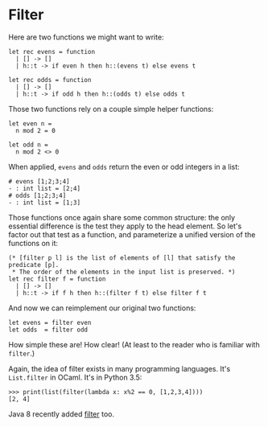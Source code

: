 # Filter

Here are two functions we might want to write:
```
let rec evens = function
  | [] -> []
  | h::t -> if even h then h::(evens t) else evens t
  
let rec odds = function  
  | [] -> []
  | h::t -> if odd h then h::(odds t) else odds t
```
Those two functions rely on a couple simple helper functions:
```
let even n = 
  n mod 2 = 0

let odd n = 
  n mod 2 <> 0
```

When applied, `evens` and `odds` return the even or odd integers in a list:
```
# evens [1;2;3;4] 
- : int list = [2;4]
# odds [1;2;3;4] 
- : int list = [1;3]
```

Those functions once again share some common structure:  the only essential
difference is the test they apply to the head element.  So let's factor out
that test as a function, and parameterize a unified version of the functions 
on it:

```
(* [filter p l] is the list of elements of [l] that satisfy the predicate [p]. 
 * The order of the elements in the input list is preserved. *)
let rec filter f = function
  | [] -> []
  | h::t -> if f h then h::(filter f t) else filter f t
```

And now we can reimplement our original two functions:
```
let evens = filter even
let odds  = filter odd
```
How simple these are!  How clear!  (At least to the reader who is
familiar with `filter`.)

Again, the idea of filter exists in many programming languages.  It's
`List.filter` in OCaml.  It's in Python 3.5:
```
>>> print(list(filter(lambda x: x%2 == 0, [1,2,3,4])))
[2, 4]
```
Java 8 recently added [filter][java8filter] too.

[java8filter]: https://docs.oracle.com/javase/8/docs/api/java/util/stream/Stream.html#filter-java.util.function.Predicate-
